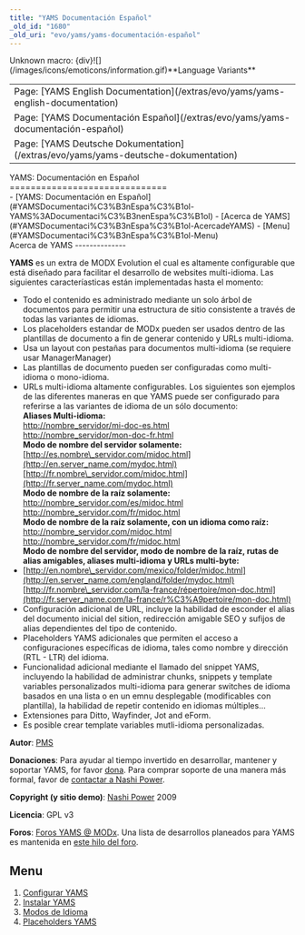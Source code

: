 ```yaml
---
title: "YAMS Documentación Español"
_old_id: "1680"
_old_uri: "evo/yams/yams-documentación-español"
---
```


<div class="error"><span class="error">Unknown macro: {div}</span>![](/images/icons/emoticons/information.gif)**Language Variants**

<table class="tableview" width="100%"><tr><td><span class="icon icon-page">Page:</span> [YAMS English Documentation](/extras/evo/yams/yams-english-documentation)</td></tr><tr><td><span class="icon icon-page">Page:</span> [YAMS Documentación Español](/extras/evo/yams/yams-documentación-español)</td></tr><tr><td><span class="icon icon-page">Page:</span> [YAMS Deutsche Dokumentation](/extras/evo/yams/yams-deutsche-dokumentation)</td></tr></table></div>YAMS: Documentación en Español
==============================

<div>- [YAMS: Documentación en Español](#YAMSDocumentaci%C3%B3nEspa%C3%B1ol-YAMS%3ADocumentaci%C3%B3nenEspa%C3%B1ol)
  - [Acerca de YAMS](#YAMSDocumentaci%C3%B3nEspa%C3%B1ol-AcercadeYAMS)
  - [Menu](#YAMSDocumentaci%C3%B3nEspa%C3%B1ol-Menu)

</div>Acerca de YAMS
--------------

**YAMS** es un extra de MODX Evolution el cual es altamente configurable que está diseñado para facilitar el desarrollo de websites multi-idioma. Las siguientes caracteríasticas están implementadas hasta el momento:

- Todo el contenido es administrado mediante un solo árbol de documentos para permitir una estructura de sitio consistente a través de todas las variantes de idiomas.
- Los placeholders estandar de MODx pueden ser usados dentro de las plantillas de documento a fin de generar contenido y URLs multi-idioma.
- Usa un layout con pestañas para documentos multi-idioma (se requiere usar ManagerManager)
- Las plantillas de documento pueden ser configuradas como multi-idioma o mono-idioma.
- URLs multi-idioma altamente configurables. Los siguientes son ejemplos de las diferentes maneras en que YAMS puede ser configurado para referirse a las variantes de idioma de un sólo documento:   
  **Aliases Multi-idioma:**  
  [http://nombre\_servidor/mi-doc-es.html](http://server_name/my-doc-en.html)  
  [http://nombre\_servidor/mon-doc-fr.html](http://server_name/mon-doc-fr.html)  
  **Modo de nombre del servidor solamente:**  
  [http://es.nombre\_servidor.com/midoc.html](http://en.server_name.com/mydoc.html)  
  [http://fr.nombre\_servidor.com/midoc.html](http://fr.server_name.com/mydoc.html)  
  **Modo de nombre de la raíz solamente:**  
  [http://nombre\_servidor.com/es/midoc.html](http://server_name.com/en/mydoc.html)  
  [http://nombre\_servidor.com/fr/midoc.html](http://server_name.com/fr/mydoc.html)  
  **Modo de nombre de la raíz solamente, con un idioma como raíz:**  
  [http://nombre\_servidor.com/midoc.html](http://server_name.com/mydoc.html)  
  [http://nombre\_servidor.com/fr/midoc.html](http://server_name.com/fr/mydoc.html)  
  **Modo de nombre del servidor, modo de nombre de la raíz, rutas de alias amigables, aliases multi-idioma y URLs multi-byte:**
- [http://en.nombre\_servidor.com/mexico/folder/midoc.html](http://en.server_name.com/england/folder/mydoc.html)   
  [http://fr.nombre\_servidor.com/la-france/répertoire/mon-doc.html](http://fr.server_name.com/la-france/r%C3%A9pertoire/mon-doc.html)
- Configuración adicional de URL, incluye la habilidad de esconder el alias del documento inicial del sition, redirección amigable SEO y sufijos de alias dependientes del tipo de contenido.
- Placeholders YAMS adicionales que permiten el acceso a configuraciones específicas de idioma, tales como nombre y dirección (RTL - LTR) del idioma.
- Funcionalidad adicional mediante el llamado del snippet YAMS, incluyendo la habilidad de administrar chunks, snippets y template variables personalizados multi-idioma para generar switches de idioma basados en una lista o en un emnu desplegable (modificables con plantilla), la habilidad de repetir contenido en idiomas múltiples...
- Extensiones para Ditto, Wayfinder, Jot and eForm.
- Es posible crear template variables mutli-idioma personalizadas.

**Autor**: [PMS](http://modxcms.com/forums/index.php?action=profile;u=12570)

**Donaciones**: Para ayudar al tiempo invertido en desarrollar, mantener y soportar YAMS, for favor [dona](http://nashi.podzone.org/donate.xhtml). Para comprar soporte de una manera más formal, favor de [contactar a Nashi Power](http://nashi.podzone.org/contact.xhtml).

**Copyright (y sitio demo)**: [Nashi Power](http://nashi.podzone.org/) 2009

**Licencia**: GPL v3

**Foros**: [Foros YAMS @ MODx](http://modxcms.com/forums/index.php/board,381.0.html). Una lista de desarrollos planeados para YAMS es mantenida en [este hilo del foro](http://modxcms.com/forums/index.php/topic,36513.0.html).

Menu
----

1. [Configurar YAMS](/extras/evo/yams/yams-documentación-español/configurar-yams)
2. [Instalar YAMS](/extras/evo/yams/yams-documentación-español/instalar-yams)
3. [Modos de Idioma](/extras/imported/yams-documentación-español/modos-de-idioma)
4. [Placeholders YAMS](/extras/imported/yams-documentación-español/placeholders-yams)